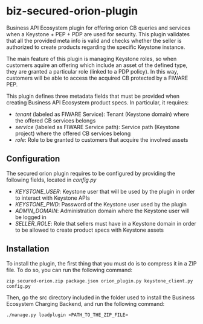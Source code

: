 # biz-secured-orion-plugin

Business API Ecosystem plugin for offering orion CB queries and services when a Keystone + PEP + PDP are used for security. This plugin validates that all the provided meta info is valid and checks whether the seller is authorized to create products regarding the specific Keystone instance.

The main feature of this plugin is managing Keystone roles, so when customers aquire an offering which include an asset of the defined type, they are granted a particular role (linked to a PDP policy). In this way, customers will be able to access the acquired CB protected by a FIWARE PEP. 

This plugin defines three metadata fields that must be provided when creating Business API Ecosystem product specs. In particular, it requires:

* *tenant* (labeled as FIWARE Service): Tenant (Keystone domain) where the offered CB services belongs
* *service* (labeled as FIWARE Service path): Service path (Keystone project) where the offered CB services belong
* *role*: Role to be granted to customers that acquire the involved assets

## Configuration

The secured orion plugin requires to be configured by providing the following fields, located in *config.py*

* *KEYSTONE_USER*: Keystone user that will be used by the plugin in order to interact with Keystone APIs
* *KEYSTONE_PWD*: Password of the Keystone user used by the plugin
* *ADMIN_DOMAIN*: Administration domain where the Keystone user will be logged in
* *SELLER_ROLE*: Role that sellers must have in a Keystone domain in order to be allowed to create product specs with Keystone assets

## Installation

To install the plugin, the first thing that you must do is to compress it in a ZIP file. To do so, you can run the following command:

```
zip secured-orion.zip package.json orion_plugin.py keystone_client.py config.py
```

Then, go the src directory included in the folder used to install the Business Ecosystem Charging Backend, and run the following command:

```
./manage.py loadplugin <PATH_TO_THE_ZIP_FILE>
```

